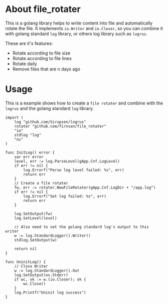 # About file_rotater
This is a golang library helps to write content into file and automatically rotate the file. 
It implements `io.Writer` and `io.Closer`, so you can combine it with golang  standard `log` library, or others log library such as `logrus`.

These are it's features:
* Rotate according to file size
* Rotate according to file lines
* Rotate daily
* Remove files that are n days ago 


# Usage

This is a example shows how to create a `file rotater` and combine with the `logrus` and the golang standard `log` library.
```
import (
    log "github.com/Sirupsen/logrus"
    rotater "github.com/firnsan/file_rotater"
    "io"
    stdlog "log"
    "os"
)

func InitLog() error {
    var err error
    level, err := log.ParseLevel(gApp.Cnf.LogLevel)
    if err != nil {
        log.Errorf("Parse log level failed: %s", err)
        return err 
    }   
    // Create a file rotater
    fw, err := rotater.NewFileRotater(gApp.Cnf.LogDir + "/app.log")
    if err != nil {
        log.Errorf("Set log failed: %s", err)
        return err 
    }   

    log.SetOutput(fw)
    log.SetLevel(level)

    // Also need to set the golang standard log's output to this writer                                                                                   
    w := log.StandardLogger().Writer()
    stdlog.SetOutput(w)

    return nil 
}

func UninitLog() {
    // Close Writer
    w := log.StandardLogger().Out
    log.SetOutput(os.Stderr)
    if wc, ok := w.(io.Closer); ok {
        wc.Close()
    }
    log.Printf("Uninit log success")
}


```
